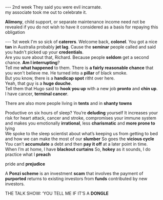 --- 2nd week
They said you were evil incarnate.  
my associate took me out to celebrate it. 


**Alimony**, child support, or separate maintenance income need not be revealed if you do not wish to have it considered as a basis for repaying this obligation

--- 1st week 
I'm so sick of **caterers**. 
Welcome back, **colonel**. You got a nice **tan** in Australia
probably **jet lag**. 
Cause the **seminar** people called and said you hadn't picked up your **credentials**.  
Are you sure about that, Richard. Because people **seldom** get a second chance. 
**Am I interrupting**?  
Tell me **what happened** to them. 
There is **a fairly reasonable chance** that you won't believe me. 
He turned into a **pillar** of black smoke.  
But you know, there is a **handicap spot** ritht over here.  
Yeah, that guy is a **huge douche**.  
Tell them that Hugo said to **hook you up** with a new job **pronto** and **chin up**.  
I have cancer, **terminal cancer**.  

There are also more people living in **tents** and in **shanty towns**

Productive on six hours of sleep? You’re **deluding** yourself
It increases your risk for heart attack, cancer and stroke, compromises your immune system and makes you emotionally **irrational**, less **charismatic** and **more prone to** lying  
We spoke to the sleep scientist about what’s keeping us from getting to bed and how we can make the most of our **slumber**
So goes the **vicious cycle**
You can’t **accumulate** a debt and then **pay it off** at a later point in time.
When I’m at home, I have **blackout curtains**
So, **hokey** as it sounds, I do practice what I **preach**

pride and **prejudice**

A **Ponzi scheme** is an investment **scam** that involves the
payment of **purported** returns to existing investors from
**funds** contributed by new investors. 

THE TALK SHOW: ‘YOU TELL ME IF IT’S A **DONGLE** 

